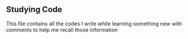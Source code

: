## Studying Code
This file contains all the codes I write while learning something new with comments to help me recall those information
